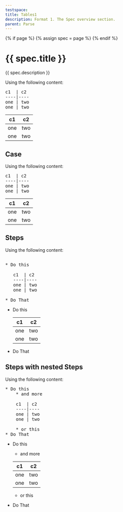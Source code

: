 ```yaml
---
testspace:
title: Tables1
description: Format 1. The Spec overview section. 
parent: Parse
---
```


{% if page %} {% assign spec = page %} {% endif %}

# {{ spec.title }}
{{ spec.description }}

Using the following content:

<pre>
c1  | c2 
----|----
one | two
one | two  
</pre>

c1  | c2 
----|----
one | two
one | two 

## Case
Using the following content:

<pre>
c1  | c2 
----|----
one | two
one | two 
</pre>

c1  | c2 
----|----
one | two
one | two 


## Steps
Using the following content:

<pre>

* Do this

   c1  | c2 
   ----|----
   one | two
   one | two 

* Do That
</pre>

* Do this

   c1  | c2 
   ----|----
   one | two
   one | two 

* Do That


## Steps with nested Steps
Using the following content:

<pre>
* Do this
    * and more

    c1  | c2 
    ----|----
    one | two
    one | two 

    * or this
* Do That
</pre>

* Do this
    * and more

    c1  | c2 
    ----|----
    one | two
    one | two 

    * or this
* Do That
